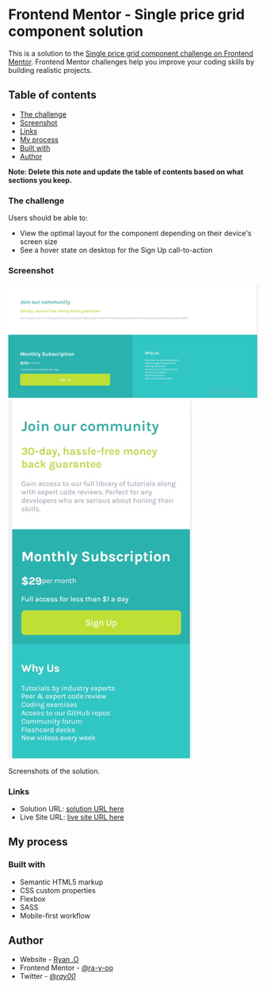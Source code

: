 # Frontend Mentor - Single price grid component solution

This is a solution to the [Single price grid component challenge on Frontend Mentor](https://www.frontendmentor.io/challenges/single-price-grid-component-5ce41129d0ff452fec5abbbc). Frontend Mentor challenges help you improve your coding skills by building realistic projects.

## Table of contents

- [The challenge](#the-challenge)
- [Screenshot](#screenshot)
- [Links](#links)
- [My process](#my-process)
- [Built with](#built-with)
- [Author](#author)

**Note: Delete this note and update the table of contents based on what sections you keep.**

### The challenge

Users should be able to:

- View the optimal layout for the component depending on their device's screen size
- See a hover state on desktop for the Sign Up call-to-action

### Screenshot

![Screenshot of the solution](./desk.jpg)
![Screenshot of the solution](./mobile.jpg)

Screenshots of the solution.

### Links

- Solution URL: [solution URL here](https://github.com/ra-y-oo/single-price-grid-component-master)
- Live Site URL: [live site URL here](https://your-live-site-url.com)

## My process

### Built with

- Semantic HTML5 markup
- CSS custom properties
- Flexbox
- SASS
- Mobile-first workflow

## Author

- Website - [Ryan .O](https://www.your-site.com)
- Frontend Mentor - [@ra-y-oo](https://www.frontendmentor.io/profile/ra-y-oo)
- Twitter - [@_ray00_](https://twitter.com/_ray00_)
